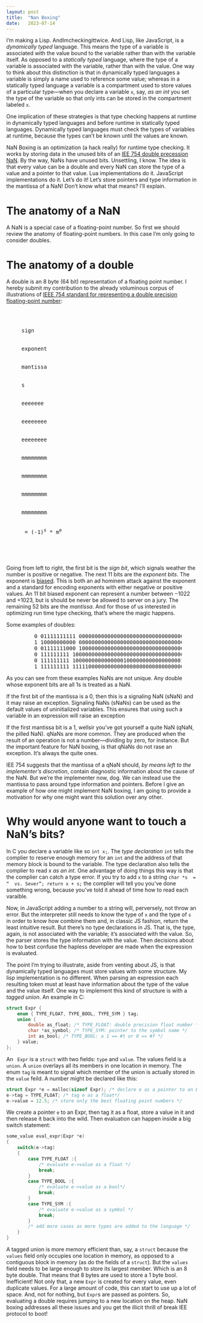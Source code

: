 ```yaml
---
layout: post
title:  "Nan Boxing"
date:   2023-07-14
---
```


I’m making a Lisp. AndImcheckingittwice. And Lisp, like JavaScript, is a *dynamically typed* language. This means the type of a variable is associated with the value bound to the variable rather than with the variable itself. As opposed to a *statically typed* language, where the type of a variable is associated with the variable, rather than with the value.  One way to think about this distinction is that in dynamically typed languages a variable is simply a name used to reference some value; whereas in a statically typed language a variable is a compartment used to store values of a particular type—when you declare a variable ```x```, say, *as an int* you set the type of the variable so that only ints can be stored in the compartment labeled ```x```.

One implication of these strategies is that type checking happens at runtime in dynamically typed languages and before runtime in statically typed languages. Dynamically typed languages must check the types of variables at runtime, because the types can’t be known until the values are known.  

NaN Boxing is an optimization (a hack really) for runtime type checking.  It works by storing data in the unused bits of an [IEE 754 double precession NaN]( https://en.wikipedia.org/wiki/NaN). By the way, NaNs have unused bits. Unsettling, I know.  The idea is that every value can be a double and every NaN can store the type of a value and a pointer to that value. Lua implementations do it. JavaScript implementations do it. Let’s do it! Let’s store pointers and type information in the mantissa of a NaN! Don’t know what that means? I’ll explain.

# The anatomy of a NaN

A NaN is a special case of a floating-point number. So first we should review the anatomy of floating-point numbers. In this case I’m only going to consider doubles.

# The anatomy of a double

A double is an 8 byte (64 bit) representation of a floating point number.  I hereby submit my contribution to the already voluminous corpus of illustrations of [IEEE 754 standard for representing a double precision floating-point number](https://en.wikipedia.org/wiki/Double-precision_floating-point_format): 

<figure class="highlight">
    <pre>
        <div style="display: flex; align-items: center;">
            <div class="custom_wrapper">
                <div class="sign_label"><span>sign</span></div>
                <div class="exponent_label"><span>exponent</span></div>
                <div class="mantissa_label"><span>mantissa</span></div>
                <div class="bits container_1"><span>s</span></div>
                <div class="bits container_2"><span>eeeeeee</span></div>
                <div class="bits container_2"><span>eeeeeeee</span></div>
                <div class="bits container_2"><span>eeeeeeee</span></div>
                <div class="bits container_3"><span>mmmmmmmm</span></div>
                <div class="bits container_3"><span>mmmmmmmm</span></div>
                <div class="bits container_3"><span>mmmmmmmm</span></div>
                <div class="bits container_3"><span>mmmmmmmm</span></div>
                <div class="bits formula"><span> = (-1)<sup><span class="sign">s</span></sup> * <span class="mantissa">m</span><sup><span class="exponent">e</span></sup></span></div>
            </div>
        </div>
    </pre>
</figure>

Going from left to right, the first bit is the <span class="sign">*sign bit*</span>, which signals weather the number is positive or negative. The next 11 bits are the <span class="exponent">*exponent bits*</span>. The exponent is [biased]( https://en.wikipedia.org/wiki/Exponent_bias). This is both an ad hominem attack against the exponent and a standard for encoding exponents with either negative or positive values.  An 11 bit biased exponent can represent a number between −1022 and +1023, but is should be never be allowed to server on a jury.  The remaining 52 bits are the <span class="mantissa">*mantissa*</span>. And for those of us interested in optimizing run time type checking, that’s where the magic happens.

Some examples of doubles:
<figure class="highlight">
    <pre>
    <span><span class="sign">0</span> <span class="exponent">01111111111</span> <span class="mantissa">0000000000000000000000000000000000000000000000000000</span> = 1</span>
    <span><span class="sign">1</span> <span class="exponent">10000000000</span> <span class="mantissa">0000000000000000000000000000000000000000000000000000</span> = -2</span>
    <span><span class="sign">0</span> <span class="exponent">01111111000</span> <span class="mantissa">1000000000000000000000000000000000000000000000000000</span> = 0.01171875</span>
    <span><span class="sign">0</span> <span class="exponent">111111111</span> <span class="mantissa">1000000000000000000000000000000000000000000000000000</span> = NaN</span>
    <span><span class="sign">0</span> <span class="exponent">111111111</span> <span class="mantissa">1000000000000000100000000000000000100000000000000000</span> = NaN</span>
    <span><span class="sign">1</span> <span class="exponent">111111111</span> <span class="mantissa">1111100000000000000000000000000000000000000000000000</span> = NaN</span>
</pre>
</figure>


As you can see from these examples NaNs are not unique.  Any double whose exponent bits are all 1s is treated as a NaN.  

If the first bit of the mantissa is a 0, then this is a signaling NaN (sNaN) and it may raise an exception. Signaling NaNs (sNaNs) can be used as the default values of uninitialized variables. This ensures that using such a variable in an expression will raise an exception 

If the first mantissa bit is a 1, wellsir you’ve got yourself a quite NaN (qNaN, the pilled NaN). qNaNs are more common. They are produced when the result of an operation is not a number—dividing by zero, for instance.  But the important feature for NaN boxing, is that qNaNs do not rase an exception. It’s always the quite ones.

IEE 754 suggests that the mantissa of a qNaN should, *by means left to the implementer’s discretion*, contain diagnostic information about the cause of the NaN.  But we’re the implementer now, dog.  We can instead use the mantissa to pass around type information and pointers.  Before I give an example of how one might implement NaN boxing, I am going to provide a motivation for *why* one might want this solution over any other.

# Why would anyone want to touch a NaN’s bits?

In C you declare a variable like so ```int x;```.  The *type declaration* ```int``` tells the complier to reserve enough memory for an ```int``` and the address of that memory block is bound to the variable.  The type declaration also tells the complier to read x *as an int*. One advantage of doing things this way is that the complier can catch a type error.  If you try to add ```x``` to a string ```char *s  = “  vs. Sever”; return x + s;``` the complier will tell you you’ve done something wrong, because you've told it ahead of time how to read each varaible.

Now, in JavaScript adding a number to a string will, perversely, not throw an error. But the interpreter still needs to know the type of ```x``` and the type of ```s``` in order to know how combine them and, in classic JS fashion, return the least intuitive result.  But there’s no type declarations in JS. That is, the type, again, is not associated with the variable; it’s associated with the value. So, the parser stores the type information with the value. Then decisions about how to best confuse the hapless developer are made when the expression is evaluated.

The point I’m trying to illustrate, aside from venting about JS, is that dynamically typed languages must store values with some structure. My lisp implementation is no different. When parsing an expression each resulting token must at least have information about the type of the value and the value itself. One way to implement this kind of structure is with a *tagged union*. An example in C:

```c
struct Expr {
    enum { TYPE_FLOAT, TYPE_BOOL, TYPE_SYM } tag;
    union {
        double as_float; /* TYPE_FLOAT: double precision float number */
        char *as_symbol; /* TYPE_SYM: pointer to the symbol name */
        int as_bool; /* TYPE_BOOL: a 1 == #t or 0 == #f */
    } value;
};
```

An ``` Expr``` is a ```struct``` with two fields: ```type``` and ```value```. The values field is a ```union```. A ```union``` overlays all its members in one location in memory.  The enum ```tag``` is meant to signal which member of the union is actually stored in the ```value``` feild.  A number might be declared like this:
```c
struct Expr *e = malloc(sizeof Expr); /* declare e as a pointer to an Expr, create enough memory to sore e */
e->tag = TYPE_FLOAT; /* tag e as a float*/
e->value = 12.5; /* store only the best floating point numbers */
```
We create a pointer ```e``` to an Expr, then tag it as a float, store a value in it and then release it back into the wild. Then evaluation can happen inside a big switch statement: 

```c
some_value eval_expr(Expr *e)
{
    switch(e->tag)
    {
        case TYPE_FLOAT :{
            /* evaluate e->value as a float */
            break;
        }
        case TYPE_BOOL :{
            /* evaluate e->value as a bool*/
            break;
        }
        case TYPE_SYM :{
            /* evaluate e->value as a symbol */
            break;
        }
        /* add more cases as more types are added to the language */
    }
}
```

A tagged union is more memory efficient than, say, a ```struct``` because the ```values``` field only occupies one location in memory, as opposed to a contiguous block in memory (as do the fields of a ```struct```). But the ```values``` field needs to be large enough to store its largest member. Which is an 8 byte double. That means that 8 bytes are used to store a 1 byte bool. Inefficient! Not only that, a new ```Expr``` is created for every value, even duplicate values. For a large amount of code, this can start to use up a lot of space. And, not for nothing, but ```Expr```s are passed as pointers. So, evaluating a double requires jumping to a new location on the heap.  NaN boxing addresses all these issues and you get the illicit thrill of break IEE protocol to boot! 

